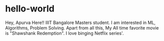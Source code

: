 # hello-world

Hey, Apurva Here!! IIIT Bangalore Masters student.
I am interested in ML, Algorithms, Problem Solving. 
Apart from all this, My All time favorite movie is "Shawshank Redemption".
I love binging Netflix series'.
